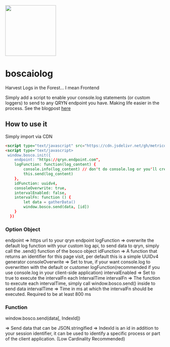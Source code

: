 <img src="https://user-images.githubusercontent.com/1423657/200393618-3a88e968-44e4-4701-ad14-5a9fd8b427b7.png" width=160>

# boscaiolog
Harvest Logs in the Forest... I mean Frontend

Simply add a script to enable your console.log statements (or custom loggers) to send to any QRYN endpoint you have.
Making life easier in the process. See the blogpost [here](blog.qryn.dev)

## How to use it

Simply import via CDN 

```html
<script type="text/javascript" src="https://cdn.jsdelivr.net/gh/metrico/boscaiolog@main/boscaiolog.js"></script>
<script type="text/javascript>
 window.bosco.init({
    endpoint: "https://qryn.endpoint.com",
    logFunction: function(log_content) {
        console.info(log_content) // don't do console.log or you'll create an infinite recursion
        this.send(log_content)
    }, 
    idFunction: uuidv4,
    consoleOverwrite: true,
    intervalEnabled: false,
    intervalFn: function () {
        let data = gatherData()
        window.bosco.send(data, [id])
    }
  })
```

### Option Object

endpoint => https url to your qryn endpoint
logFunction => overwrite the default log function with your custom log api, to send data to qryn, simply call the 
    .send() function of the bosco object
idFunction => A function that returns an identifier for this page visit, per default this is a simple UUIDv4 generator
consoleOverwrite => Set to true, if your want console.log to overwritten with the default or customer 
    logFunction(recommended if you use console.log in your client-side application)
intervalEnabled => Set to true to execute the intervalFn each IntervalTime
intervalFn => The function to execute each intervalTime, simply call window.bosco.send() inside to send data
intervalTime => Time in ms at which the intervalFn should be executed. Required to be at least 800 ms

### Function

window.bosco.send(data[, IndexId])

=> Send data that can be JSON.stringified
=> IndexId is an id in addition to your session identifier, it can be used to identify a specific process or part of the client application. (Low Cardinality Recommended)